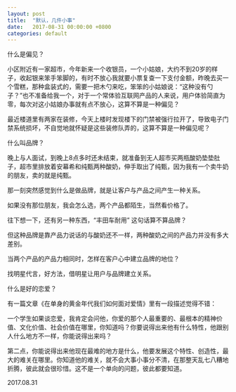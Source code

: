```yaml
---
layout: post
title:  "默认，几件小事"
date:   2017-08-31 00:00:00 +0800
categories: default
---
```


什么是偏见？

小区附近有一家超市，今年新来一个收银员，一个小姑娘，大约不到20岁的样子，收起银来笨手笨脚的，有时不放心我就要小票复查一下支付金额，昨晚去买一个雪糕，那种盒装式的，需要一把木勺来吃，笨笨的小姑娘说：“这种没有勺子？”也不准备给我一个，对于一个常体验互联网产品的人来说，用户体验简直为零，每次对这小姑娘办事就有点不放心，这算不算是一种偏见？

最近楼道里有两家在装修，今天上楼时发现楼下的门禁被强行拉开了，导致电子门禁系统损坏，不自觉地就怀疑是这些装修队弄的，这算不算是一种偏见呢？


什么叫品牌？

晚上与人面试，到晚上8点多时还未结束，就准备到无人超市买两瓶酸奶垫垫肚子，超市里排放着安幕希和纯甄两种酸奶，伸手取出了纯甄，因为我有一个卖牛奶的朋友，卖的就是纯甄。

那一刻突然感觉到什么是做品牌，就是让客户与产品之间产生一种关系。

如果没有那位朋友，我会怎么选，两个产品都陌生，当然看价格了。

往下想一下，还有另一种东西，“丰田车耐用” 这句话算不算品牌？

但这种品牌是靠产品力说话的与酸奶还不一样，两种酸奶之间的产品力并没有多大差别。

当两个产品的产品力相同时，怎样在客户心中建立品牌的地位？ 

找明星代言，好方法，借明星让用户与品牌建立关系。


什么是好的恋爱？

有一篇文章《在单身的黄金年代我们如何面对爱情》里有一段描述觉得不错：

一个学生如果谈恋爱，我肯定会问他，你爱的那个人最重要的、最根本的精神价值、文化价值、社会价值在哪里，你知道吗？你要说得出来他有什么特性，他跟别人什么地方不一样，你能说得出来吗？
 
第二点，你能说得出来他现在最难的地方是什么，他要发展这个特性、创造性，最大的难关在哪里。你知道他的难关，就不会大事小事分不清，在那整天乱七八糟地折腾，彼此就会很珍惜。这不是一个单向的问题，彼此都要知道。


2017.08.31